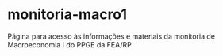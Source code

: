 # monitoria-macro1
Página para acesso às informações e materiais da monitoria de Macroeconomia I do PPGE da FEA/RP
